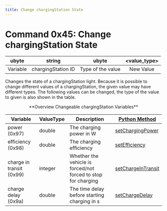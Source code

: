 ```yaml
---
title: Change chargingStation State
---
```


# Command 0x45: Change chargingStation State

|  ubyte   |      string       |       ubyte       | <value_type\> |
| :------: | :---------------: | :---------------: | :----------: |
| Variable | chargingStation ID | Type of the value |  New Value   |

Changes the state of a chargingStation light. Because it is possible to change
different values of a chargingStation, the given value may have different
types. The following values can be changed, the type of the value to
given is also shown in the table.

<center>**Overview Changeable chargingStation Variables**</center>

| Variable                 | ValueType | Description       |  [Python Method](../TraCI/Interfacing_TraCI_from_Python.md)    |
| ------------------------ | ----------| ----------------- | -------------------------------------------------------------- |
| power (0x97)             | double    | The charging power in W |  [setChargingPower](https://sumo.dlr.de/pydoc/traci._chargingstation.html#ChargingStationDomain-setChargingPower) |
| efficiency (0x98)        | double    | The charging efficiency | [setEfficiency](https://sumo.dlr.de/pydoc/traci._chargingstation.html#ChargingStationDomain-setEfficiency) |
| charge in transit (0x99) | integer   | Whether the vehicle is forced/not forced to stop for charging | [setChargeInTransit](https://sumo.dlr.de/pydoc/traci._chargingstation.html#ChargingStationDomain-setChargeInTransit) |
| charge delay (0x9a)      | double    | The time delay before starting charging in s | [setChargeDelay](https://sumo.dlr.de/pydoc/traci._chargingstation.html#ChargingStationDomain-setChargeDelay) |

